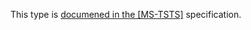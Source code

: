 This type is [documened in the [MS-TSTS]](https://learn.microsoft.com/en-us/openspecs/windows_protocols/ms-tsts/0b7240d8-7652-44c4-a7d2-098288cd9c29) specification.
